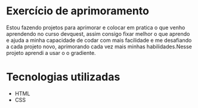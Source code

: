 # Exercício de aprimoramento 

Estou fazendo projetos para aprimorar e colocar em pratica o que venho aprendendo no curso devquest, assim consigo fixar melhor o que aprendo e ajuda a minha capacidade de codar com mais facilidade e me desafiando a cada projeto novo, aprimorando cada vez mais minhas habilidades.Nesse projeto aprendi a usar o o gradiente.

# Tecnologias utilizadas

- HTML 
- CSS